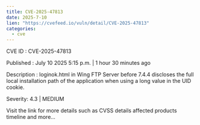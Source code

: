 ```yaml
--- 
title: CVE-2025-47813
date: 2025-7-10
lien: "https://cvefeed.io/vuln/detail/CVE-2025-47813"
categories:
  - cve
---
```


CVE ID : CVE-2025-47813

Published :  July 10
2025
5:15 p.m. | 1 hour
30 minutes ago

Description : loginok.html in Wing FTP Server before 7.4.4 discloses the full local installation path of the application when using a long value in the UID cookie.

Severity: 4.3 | MEDIUM

Visit the link for more details
such as CVSS details
affected products
timeline
and more...
